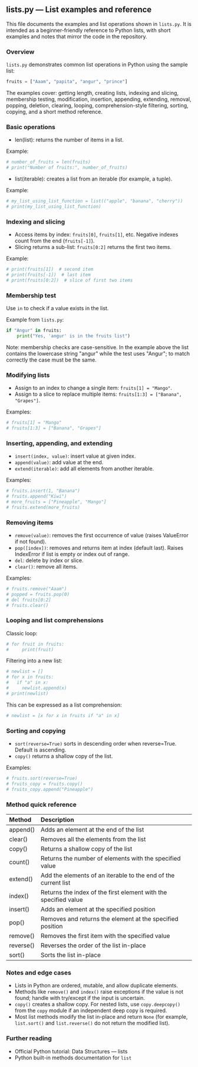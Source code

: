 ## lists.py — List examples and reference

This file documents the examples and list operations shown in `lists.py`. It is intended as a beginner-friendly reference to Python lists, with short examples and notes that mirror the code in the repository.

### Overview

`lists.py` demonstrates common list operations in Python using the sample list:

```py
fruits = ["Aaam", "papita", "angur", "prince"]
```

The examples cover: getting length, creating lists, indexing and slicing, membership testing, modification, insertion, appending, extending, removal, popping, deletion, clearing, looping, comprehension-style filtering, sorting, copying, and a short method reference.

### Basic operations

- len(list): returns the number of items in a list.

Example:

```py
# number_of_fruits = len(fruits)
# print("Number of fruits:", number_of_fruits)
```

- list(iterable): creates a list from an iterable (for example, a tuple).

Example:

```py
# my_list_using_list_function = list(("apple", "banana", "cherry"))
# print(my_list_using_list_function)
```

### Indexing and slicing

- Access items by index: `fruits[0]`, `fruits[1]`, etc. Negative indexes count from the end (`fruits[-1]`).
- Slicing returns a sub-list: `fruits[0:2]` returns the first two items.

Example:

```py
# print(fruits[1])  # second item
# print(fruits[-1])  # last item
# print(fruits[0:2])  # slice of first two items
```

### Membership test

Use `in` to check if a value exists in the list.

Example from `lists.py`:

```py
if "Angur" in fruits:
	print("Yes, 'angur' is in the fruits list")
```

Note: membership checks are case-sensitive. In the example above the list contains the lowercase string "angur" while the test uses "Angur"; to match correctly the case must be the same.

### Modifying lists

- Assign to an index to change a single item: `fruits[1] = "Mango"`.
- Assign to a slice to replace multiple items: `fruits[1:3] = ["Banana", "Grapes"]`.

Examples:

```py
# fruits[1] = "Mango"
# fruits[1:3] = ["Banana", "Grapes"]
```

### Inserting, appending, and extending

- `insert(index, value)`: insert value at given index.
- `append(value)`: add value at the end.
- `extend(iterable)`: add all elements from another iterable.

Examples:

```py
# fruits.insert(1, "Banana")
# fruits.append("Kiwi")
# more_fruits = ["Pineapple", "Mango"]
# fruits.extend(more_fruits)
```

### Removing items

- `remove(value)`: removes the first occurrence of value (raises ValueError if not found).
- `pop([index])`: removes and returns item at index (default last). Raises IndexError if list is empty or index out of range.
- `del`: delete by index or slice.
- `clear()`: remove all items.

Examples:

```py
# fruits.remove("Aaam")
# popped = fruits.pop(0)
# del fruits[0:2]
# fruits.clear()
```

### Looping and list comprehensions

Classic loop:

```py
# for fruit in fruits:
#     print(fruit)
```

Filtering into a new list:

```py
# newlist = []
# for x in fruits:
#   if "a" in x:
#     newlist.append(x)
# print(newlist)
```

This can be expressed as a list comprehension:

```py
# newlist = [x for x in fruits if "a" in x]
```

### Sorting and copying

- `sort(reverse=True)` sorts in descending order when reverse=True. Default is ascending.
- `copy()` returns a shallow copy of the list.

Examples:

```py
# fruits.sort(reverse=True)
# fruits_copy = fruits.copy()
# fruits_copy.append("Pineapple")
```

### Method quick reference

Method | Description
:--|:--
append() | Adds an element at the end of the list
clear() | Removes all the elements from the list
copy() | Returns a shallow copy of the list
count() | Returns the number of elements with the specified value
extend() | Add the elements of an iterable to the end of the current list
index() | Returns the index of the first element with the specified value
insert() | Adds an element at the specified position
pop() | Removes and returns the element at the specified position
remove() | Removes the first item with the specified value
reverse() | Reverses the order of the list in-place
sort() | Sorts the list in-place

### Notes and edge cases

- Lists in Python are ordered, mutable, and allow duplicate elements.
- Methods like `remove()` and `index()` raise exceptions if the value is not found; handle with try/except if the input is uncertain.
- `copy()` creates a shallow copy. For nested lists, use `copy.deepcopy()` from the `copy` module if an independent deep copy is required.
- Most list methods modify the list in-place and return `None` (for example, `list.sort()` and `list.reverse()` do not return the modified list).

### Further reading

- Official Python tutorial: Data Structures — lists
- Python built-in methods documentation for `list`
